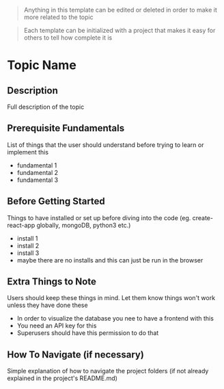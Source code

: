 > Anything in this template can be edited or deleted in order to make it more related to the topic

> Each template can be initialized with a project that makes it easy for others to tell how complete it is

# Topic Name

## Description
Full description of the topic

## Prerequisite Fundamentals
List of things that the user should understand before trying to learn or implement this
* fundamental 1
* fundamental 2
* fundamental 3

## Before Getting Started
Things to have installed or set up before diving into the code 
(eg. create-react-app globally, mongoDB, python3 etc.)
* install 1
* install 2
* install 3
* maybe there are no installs and this can just be run in the browser

## Extra Things to Note
Users should keep these things in mind. Let them know things won't work unless they have done these
* In order to visualize the database you nee to have a frontend with this
* You need an API key for this
* Superusers should have this permission to do that

## How To Navigate (if necessary)
Simple explanation of how to navigate the project folders (if not already explained in the project's README.md)
